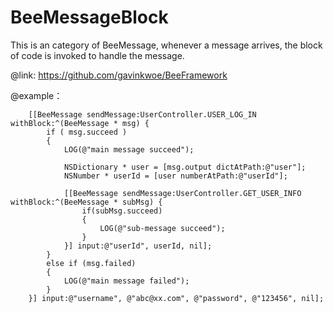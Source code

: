 BeeMessageBlock
===============

This is an category of BeeMessage, whenever a message arrives, the block of code is invoked to handle the message.

@link: <https://github.com/gavinkwoe/BeeFramework>

@example：

		[[BeeMessage sendMessage:UserController.USER_LOG_IN withBlock:^(BeeMessage * msg) {
			if ( msg.succeed )
			{
				LOG(@"main message succeed");
				
				NSDictionary * user = [msg.output dictAtPath:@"user"];
				NSNumber * userId = [user numberAtPath:@"userId"];
				
				[[BeeMessage sendMessage:UserController.GET_USER_INFO withBlock:^(BeeMessage * subMsg) {
					if(subMsg.succeed)
					{
						LOG(@"sub-message succeed");
					}
				}] input:@"userId", userId, nil];
			}
			else if (msg.failed)
			{
				LOG(@"main message failed");
			}
		}] input:@"username", @"abc@xx.com", @"password", @"123456", nil];

